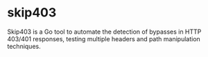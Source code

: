 # skip403
Skip403 is a Go tool to automate the detection of bypasses in HTTP 403/401 responses, testing multiple headers and path manipulation techniques.
